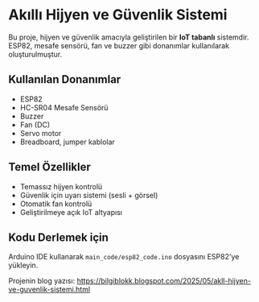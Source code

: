 # Akıllı Hijyen ve Güvenlik Sistemi

Bu proje, hijyen ve güvenlik amacıyla geliştirilen bir **IoT tabanlı** sistemdir. ESP82, mesafe sensörü, fan ve buzzer gibi donanımlar kullanılarak oluşturulmuştur.

## Kullanılan Donanımlar
- ESP82
- HC-SR04 Mesafe Sensörü
- Buzzer
- Fan (DC)
- Servo motor
- Breadboard, jumper kablolar

## Temel Özellikler
- Temassız hijyen kontrolü
- Güvenlik için uyarı sistemi (sesli + görsel)
- Otomatik fan kontrolü
- Geliştirilmeye açık IoT altyapısı

## Kodu Derlemek için
Arduino IDE kullanarak `main_code/esp82_code.ino` dosyasını ESP82'ye yükleyin.


Projenin blog yazısı:
https://bilgiblokk.blogspot.com/2025/05/akll-hijyen-ve-guvenlik-sistemi.html
